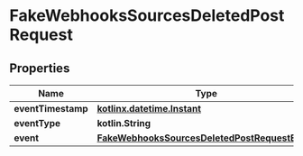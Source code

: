 
# FakeWebhooksSourcesDeletedPostRequest

## Properties
| Name | Type | Description | Notes |
| ------------ | ------------- | ------------- | ------------- |
| **eventTimestamp** | [**kotlinx.datetime.Instant**](kotlinx.datetime.Instant.md) |  |  |
| **eventType** | **kotlin.String** |  |  |
| **event** | [**FakeWebhooksSourcesDeletedPostRequestEvent**](FakeWebhooksSourcesDeletedPostRequestEvent.md) |  |  |



